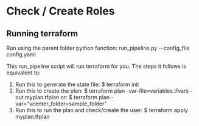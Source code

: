 # Check / Create Roles

## Running terraform
Run using the parent folder python function: run_pipeline.py --config_file config.yaml

This run_pipeline script will run terraform for you. The steps it follows is equivalent to:

1. Run this to generate the state file: $ terraform init
2. Run this to create the plan: $ terraform plan -var-file=variables.tfvars -out myplan.tfplan or: $ terraform plan -var="vcenter_folder=sample_folder"
3. Run this to run the plan and check/create the user: $ terraform apply myplan.tfplan